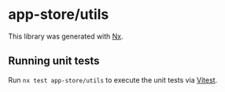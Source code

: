# app-store/utils

This library was generated with [Nx](https://nx.dev).

## Running unit tests

Run `nx test app-store/utils` to execute the unit tests via [Vitest](https://vitest.dev/).
